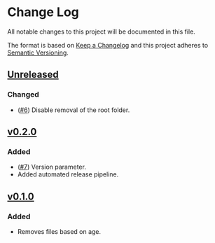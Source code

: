 # Change Log

All notable changes to this project will be documented in this file.

The format is based on [Keep a Changelog](http://keepachangelog.com/) and this project adheres to [Semantic Versioning](http://semver.org/).

<!-- ## [Unreleased]

### Added
*

### Changed
* 

### Fixed
*
-->

## [Unreleased]

### Changed
* ([#6](https://github.com/danstis/rmstale/issues/6)) Disable removal of the root folder.


## [v0.2.0]

### Added

* ([#7](https://github.com/danstis/rmstale/issues/7)) Version parameter.
* Added automated release pipeline.

## [v0.1.0]

### Added

* Removes files based on age.

[unreleased]: https://github.com/danstis/rmstale/compare/v0.2.0...HEAD
[v0.2.0]: https://github.com/danstis/rmstale/compare/v0.1.0...v0.2.0
[v0.1.0]: https://github.com/danstis/rmstale/compare/v0.0.1...v0.1.0